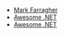 
- [Mark Farragher](https://medium.com/@mdfarragher)
- [Awesome .NET](https://github.com/quozd/awesome-dotnet)
- [Awesome .NET](https://dotnet.libhunt.com/)


